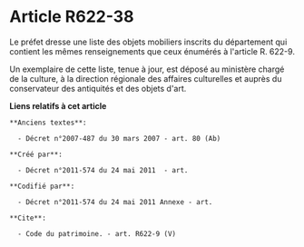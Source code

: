 # Article R622-38

Le préfet dresse une liste des objets mobiliers inscrits du département qui contient les mêmes renseignements que ceux
énumérés à l'article R. 622-9.

Un exemplaire de cette liste, tenue à jour, est déposé au ministère chargé de la culture, à la direction régionale des
affaires culturelles et auprès du conservateur des antiquités et des objets d'art.

**Liens relatifs à cet article**

	**Anciens textes**:

	  - Décret n°2007-487 du 30 mars 2007 - art. 80 (Ab)

	**Créé par**:

	  - Décret n°2011-574 du 24 mai 2011  - art.

	**Codifié par**:

	  - Décret n°2011-574 du 24 mai 2011 Annexe - art.

	**Cite**:

	  - Code du patrimoine. - art. R622-9 (V)
